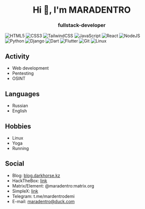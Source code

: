 <h1 align="center">Hi 👋, I'm MARADENTRO</h1>
<h3 align="center">fullstack-developer</h3>

![HTML5](https://img.shields.io/badge/html5-%23E34F26.svg?style=for-the-badge&logo=html5&logoColor=white) ![CSS3](https://img.shields.io/badge/css3-%231572B6.svg?style=for-the-badge&logo=css3&logoColor=white) ![TailwindCSS](https://img.shields.io/badge/tailwindcss-%2338B2AC.svg?style=for-the-badge&logo=tailwind-css&logoColor=white) ![JavaScript](https://img.shields.io/badge/javascript-%23323330.svg?style=for-the-badge&logo=javascript&logoColor=%23F7DF1E) ![React](https://img.shields.io/badge/react-%2320232a.svg?style=for-the-badge&logo=react&logoColor=%2361DAFB) ![NodeJS](https://img.shields.io/badge/node.js-6DA55F?style=for-the-badge&logo=node.js&logoColor=white) ![Python](https://img.shields.io/badge/python-3670A0?style=for-the-badge&logo=python&logoColor=ffdd54) ![Django](https://img.shields.io/badge/django-%23092E20.svg?style=for-the-badge&logo=django&logoColor=white) ![Dart](https://img.shields.io/badge/dart-%230175C2.svg?style=for-the-badge&logo=dart&logoColor=white) ![Flutter](https://img.shields.io/badge/Flutter-%2302569B.svg?style=for-the-badge&logo=Flutter&logoColor=white) ![Git](https://img.shields.io/badge/git-%23F05033.svg?style=for-the-badge&logo=git&logoColor=white) ![Linux](https://img.shields.io/badge/Linux-FCC624?style=for-the-badge&logo=linux&logoColor=black)

## Activity
- Web development
- Pentesting
- OSINT
## Languages
- Russian
- English
## Hobbies
- Linux
- Yoga
- Running
## Social
- Blog: [blog.darkhorse.kz](https://blog.darkhorse.kz)
- HackTheBox: [link](https://app.hackthebox.com/profile/1184465)
- Matrix/Element: @maradentro:matrix.org
- SimpleX: [link](https://simplex.chat/contact#/?v=2-7&smp=smp%3A%2F%2FPtsqghzQKU83kYTlQ1VKg996dW4Cw4x_bvpKmiv8uns%3D%40smp18.simplex.im%2Fnhx6euKL9-Mgsd20GFnb7JDLAct8I5kv%23%2F%3Fv%3D1-3%26dh%3DMCowBQYDK2VuAyEAnTz-4_XEn_EGcFFVV8YzRt75wjG2AE_ipRycE4KGBxM%253D%26srv%3Dlyqpnwbs2zqfr45jqkncwpywpbtq7jrhxnib5qddtr6npjyezuwd3nqd.onion)
- Telegram: t.me/mardentrodemi
- E-mail: [maradentro@duck.com](mailto:maradentro@duck.com)

